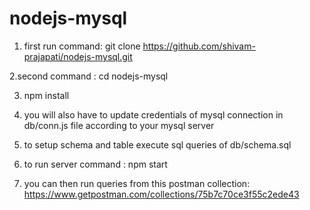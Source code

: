 # nodejs-mysql

1. first run command: git clone https://github.com/shivam-prajapati/nodejs-mysql.git

2.second command : cd nodejs-mysql

3. npm install

4. you will also have to update credentials of mysql connection in db/conn.js file according to your mysql server

5. to setup schema and table execute sql queries of db/schema.sql

6. to run server command : npm start

7. you can then run queries from this postman collection: https://www.getpostman.com/collections/75b7c70ce3f55c2ede43
